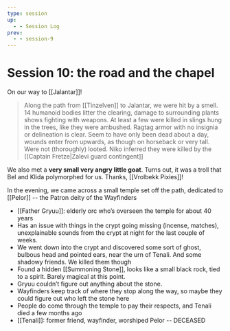```yaml
---
type: session
up:
  - - Session Log
prev:
  - - session-9
---
```


# Session 10: the road and the chapel

On our way to [[Jalantar]]! 

> Along the path from [[Tinzelven]] to Jalantar, we were hit by a smell. 14 humanoid bodies litter the clearing, damage to surrounding plants shows fighting with weapons. At least a few were killed in slings hung in the trees, like they were ambushed. Ragtag armor with no insignia or delineation is clear. Seem to have only been dead about a day, wounds enter from upwards, as though on horseback or very tall. Were not (thoroughly) looted. Niko inferred they were killed by the [[Captain Fretze|Zalevi guard contingent]]

We also met a **very small very angry little goat**. Turns out, it was a troll that Bel and Klida polymorphed for us. Thanks, [[Vrolbekk Pixies]]! 

In the evening, we came across a small temple set off the path, dedicated to  [[Pelor]] -- the Patron deity of the Wayfinders

- [[Father Gryuu]]: elderly orc who’s overseen the temple for about 40 years
- Has an issue with things in the crypt going missing (incense, matches), unexplainable sounds from the crypt at night for the last couple of weeks. 
- We went down into the crypt and discovered some sort of ghost, bulbous head and pointed ears, near the urn of Tenali. And some shadowy friends. We killed them though
- Found a hidden [[Summoning Stone]], looks like a small black rock, tied to a spirit. Barely magical at this point. 
- Gryuu couldn’t figure out anything about the stone. 
- Wayfinders keep track of where they stop along the way, so maybe they could figure out who left the stone here
- People do come through the temple to pay their respects, and Tenali died a few months ago
-  [[Tenali]]: former friend, wayfinder, worshiped Pelor -- DECEASED

